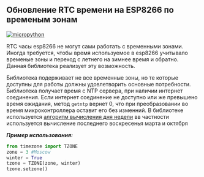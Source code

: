 ## Обновление RTC времени на ESP8266 по временым зонам

[![micropython](https://user-images.githubusercontent.com/13176091/53680744-4dfcc080-3ce8-11e9-94e1-c7985181d6a5.png)](https://micropython.org/)

RTC часы esp8266 не могут сами работать с временными зонами. Иногда требуется, чтобы время используемое в esp8266 учитывало временые зоны и переход с летнего на зимнее время и обратно. Данная библиотека реализует эту возможность. 

Библиотека подерживает не все временные зоны, но те которые доступны для работы должны удовлетворить основные потребности. Библиотека получает время с NTP сервера, при наличии интернет соединения. Если интернет соединение не доступно или же превышено время ожидания, метод ```getntp``` вернет 0, что при преобразовании во время микроконтроллера оставит его без изменний. В библиотеке используется [алгоритм вычисления дня недели](http://ru.wikibooks.nym.su/wiki/%D0%A0%D0%B5%D0%B0%D0%BB%D0%B8%D0%B7%D0%B0%D1%86%D0%B8%D0%B8_%D0%B0%D0%BB%D0%B3%D0%BE%D1%80%D0%B8%D1%82%D0%BC%D0%BE%D0%B2/%D0%92%D0%B5%D1%87%D0%BD%D1%8B%D0%B9_%D0%BA%D0%B0%D0%BB%D0%B5%D0%BD%D0%B4%D0%B0%D1%80%D1%8C) вв частности используется вычисление последнего воскресенья марта и октября


***Пример использования:***
```python
from timezone import TZONE
zone = 3 #Moscow
winter = True 
tzone = TZONE(zone, winter)
tzone.setzone() 
```
